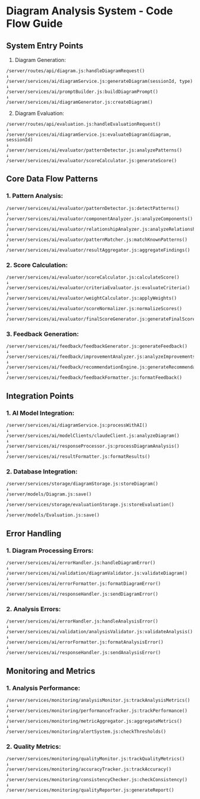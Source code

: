 # Diagram Analysis System - Code Flow Guide

## System Entry Points

1. Diagram Generation:
```
/server/routes/api/diagram.js:handleDiagramRequest()
↓
/server/services/ai/diagramService.js:generateDiagram(sessionId, type)
↓
/server/services/ai/promptBuilder.js:buildDiagramPrompt()
↓
/server/services/ai/diagramGenerator.js:createDiagram()
```

2. Diagram Evaluation:
```
/server/routes/api/evaluation.js:handleEvaluationRequest()
↓
/server/services/ai/diagramService.js:evaluateDiagram(diagram, sessionId)
↓
/server/services/ai/evaluator/patternDetector.js:analyzePatterns()
↓
/server/services/ai/evaluator/scoreCalculator.js:generateScore()
```

## Core Data Flow Patterns

### 1. Pattern Analysis:
```
/server/services/ai/evaluator/patternDetector.js:detectPatterns()
↓
/server/services/ai/evaluator/componentAnalyzer.js:analyzeComponents()
↓
/server/services/ai/evaluator/relationshipAnalyzer.js:analyzeRelationships()
↓
/server/services/ai/evaluator/patternMatcher.js:matchKnownPatterns()
↓
/server/services/ai/evaluator/resultAggregator.js:aggregateFindings()
```

### 2. Score Calculation:
```
/server/services/ai/evaluator/scoreCalculator.js:calculateScore()
↓
/server/services/ai/evaluator/criteriaEvaluator.js:evaluateCriteria()
↓
/server/services/ai/evaluator/weightCalculator.js:applyWeights()
↓
/server/services/ai/evaluator/scoreNormalizer.js:normalizeScores()
↓
/server/services/ai/evaluator/finalScoreGenerator.js:generateFinalScore()
```

### 3. Feedback Generation:
```
/server/services/ai/feedback/feedbackGenerator.js:generateFeedback()
↓
/server/services/ai/feedback/improvementAnalyzer.js:analyzeImprovements()
↓
/server/services/ai/feedback/recommendationEngine.js:generateRecommendations()
↓
/server/services/ai/feedback/feedbackFormatter.js:formatFeedback()
```

## Integration Points

### 1. AI Model Integration:
```
/server/services/ai/diagramService.js:processWithAI()
↓
/server/services/ai/modelClients/claudeClient.js:analyzeDiagram()
↓
/server/services/ai/responseProcessor.js:processDiagramAnalysis()
↓
/server/services/ai/resultFormatter.js:formatResults()
```

### 2. Database Integration:
```
/server/services/storage/diagramStorage.js:storeDiagram()
↓
/server/models/Diagram.js:save()
↓
/server/services/storage/evaluationStorage.js:storeEvaluation()
↓
/server/models/Evaluation.js:save()
```

## Error Handling

### 1. Diagram Processing Errors:
```
/server/services/ai/errorHandler.js:handleDiagramError()
↓
/server/services/ai/validation/diagramValidator.js:validateDiagram()
↓
/server/services/ai/errorFormatter.js:formatDiagramError()
↓
/server/services/ai/responseHandler.js:sendDiagramError()
```

### 2. Analysis Errors:
```
/server/services/ai/errorHandler.js:handleAnalysisError()
↓
/server/services/ai/validation/analysisValidator.js:validateAnalysis()
↓
/server/services/ai/errorFormatter.js:formatAnalysisError()
↓
/server/services/ai/responseHandler.js:sendAnalysisError()
```

## Monitoring and Metrics

### 1. Analysis Performance:
```
/server/services/monitoring/analysisMonitor.js:trackAnalysisMetrics()
↓
/server/services/monitoring/performanceTracker.js:trackPerformance()
↓
/server/services/monitoring/metricAggregator.js:aggregateMetrics()
↓
/server/services/monitoring/alertSystem.js:checkThresholds()
```

### 2. Quality Metrics:
```
/server/services/monitoring/qualityMonitor.js:trackQualityMetrics()
↓
/server/services/monitoring/accuracyTracker.js:trackAccuracy()
↓
/server/services/monitoring/consistencyChecker.js:checkConsistency()
↓
/server/services/monitoring/qualityReporter.js:generateReport()
```
